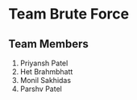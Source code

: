 # Team Brute Force
## Team Members
1. Priyansh Patel
2. Het Brahmbhatt
3. Monil Sakhidas
4. Parshv Patel
